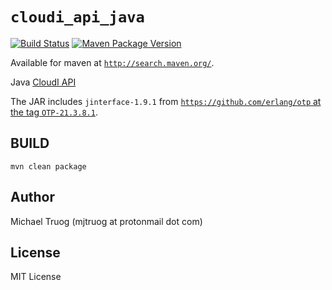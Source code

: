 `cloudi_api_java`
=================

[![Build Status](https://travis-ci.org/CloudI/cloudi_api_java.png)](https://travis-ci.org/CloudI/cloudi_api_java)
[![Maven Package Version](https://img.shields.io/maven-central/v/org.cloudi/cloudi_api_java.svg?maxAge=2592000)](http://search.maven.org/#search|ga|1|a%3A%22cloudi_api_java%22)

Available for maven at [`http://search.maven.org/`](http://search.maven.org/#search|gav|1|g%3A%22org.cloudi%22%20AND%20a%3A%22cloudi_api_java%22).

Java [CloudI API](https://cloudi.org/api.html#1_Intro)

The JAR includes `jinterface-1.9.1` from
[`https://github.com/erlang/otp` at the tag `OTP-21.3.8.1`](https://github.com/erlang/otp/tree/OTP-21.3.8.1/lib/jinterface).

BUILD
-----

    mvn clean package

Author
------

Michael Truog (mjtruog at protonmail dot com)

License
-------

MIT License

